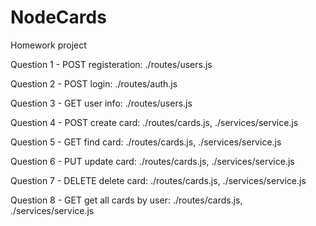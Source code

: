 # NodeCards

Homework project

Question 1 - POST registeration:
./routes/users.js 

Question 2 - POST login:
./routes/auth.js 

Question 3 - GET user info:
./routes/users.js 

Question 4 - POST create card:
./routes/cards.js, ./services/service.js  

Question 5 - GET find card:
./routes/cards.js, ./services/service.js  

Question 6 - PUT update card:
./routes/cards.js, ./services/service.js  

Question 7 - DELETE delete card:
./routes/cards.js, ./services/service.js  

Question 8 - GET get all cards by user:
./routes/cards.js, ./services/service.js  
